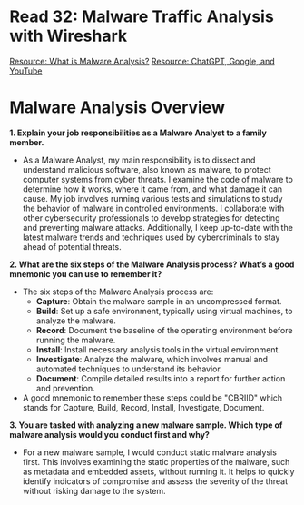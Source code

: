 # Read 32: Malware Traffic Analysis with Wireshark

[Resource: What is Malware Analysis?](https://www.spiceworks.com/it-security/data-security/articles/what-is-malware-analysis-definition-types-stages-best-practices/)
[Resource: ChatGPT, Google, and YouTube](https://www.youtube.com/watch?v=H1bb92CPSGk)

# Malware Analysis Overview

**1. Explain your job responsibilities as a Malware Analyst to a family member.**
- As a Malware Analyst, my main responsibility is to dissect and understand malicious software, also known as malware, to protect computer systems from cyber threats. I examine the code of malware to determine how it works, where it came from, and what damage it can cause. My job involves running various tests and simulations to study the behavior of malware in controlled environments. I collaborate with other cybersecurity professionals to develop strategies for detecting and preventing malware attacks. Additionally, I keep up-to-date with the latest malware trends and techniques used by cybercriminals to stay ahead of potential threats.

**2. What are the six steps of the Malware Analysis process? What’s a good mnemonic you can use to remember it?**
- The six steps of the Malware Analysis process are:
  - **Capture**: Obtain the malware sample in an uncompressed format.
  - **Build**: Set up a safe environment, typically using virtual machines, to analyze the malware.
  - **Record**: Document the baseline of the operating environment before running the malware.
  - **Install**: Install necessary analysis tools in the virtual environment.
  - **Investigate**: Analyze the malware, which involves manual and automated techniques to understand its behavior.
  - **Document**: Compile detailed results into a report for further action and prevention.
- A good mnemonic to remember these steps could be "CBRIID" which stands for Capture, Build, Record, Install, Investigate, Document.

**3. You are tasked with analyzing a new malware sample. Which type of malware analysis would you conduct first and why?**
- For a new malware sample, I would conduct static malware analysis first. This involves examining the static properties of the malware, such as metadata and embedded assets, without running it. It helps to quickly identify indicators of compromise and assess the severity of the threat without risking damage to the system.
